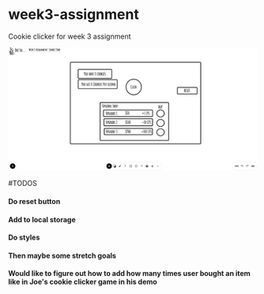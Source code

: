 # week3-assignment

Cookie clicker for week 3 assignment

![image of wireframe](wireframe.png)

#TODOS

#### Do reset button

#### Add to local storage

#### Do styles

#### Then maybe some stretch goals

#### Would like to figure out how to add how many times user bought an item like in Joe's cookie clicker game in his demo
